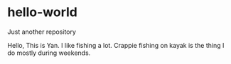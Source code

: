 # hello-world
Just another repository

Hello, This is Yan. I like fishing a lot.
Crappie fishing on kayak is the thing I do mostly during weekends.
